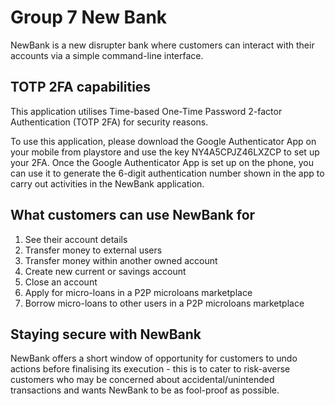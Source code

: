 # Group 7 New Bank

NewBank is a new disrupter bank where customers can interact with their accounts via a simple command-line interface.

## TOTP 2FA capabilities
This application utilises Time-based One-Time Password 2-factor Authentication (TOTP 2FA) for security reasons. 

To use this application, please download the Google Authenticator App on your mobile from playstore and use the key NY4A5CPJZ46LXZCP to set up your 2FA. Once the Google Authenticator App is set up on the phone, you can use it to generate the 6-digit authentication number shown in the app to carry out activities in the NewBank application.

## What customers can use NewBank for
1. See their account details
2. Transfer money to external users
3. Transfer money within another owned account
4. Create new current or savings account
5. Close an account
6. Apply for micro-loans in a P2P microloans marketplace
7. Borrow micro-loans to other users in a P2P microloans marketplace

## Staying secure with NewBank
NewBank offers a short window of opportunity for customers to undo actions before finalising its execution - this is to cater to risk-averse customers who may be concerned about accidental/unintended transactions and wants NewBank to be as fool-proof as possible.
